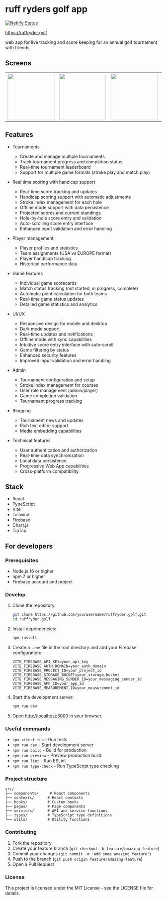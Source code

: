 # ruff ryders golf app

[![Netlify Status](https://api.netlify.com/api/v1/badges/82caf536-bfd4-46bb-8aed-2a67e379a2c0/deploy-status)](https://app.netlify.com/sites/ruff-ryder/deploys)

https://ruffryder.golf

web app for live tracking and score keeping for an annual golf tournament with friends

## Screens

<table>
  <tr>
    <td><img src="https://github.com/user-attachments/assets/832dc24a-2895-49d5-8527-c85095d8a03a" width="150"></td>
    <td><img src="https://github.com/user-attachments/assets/6ca3dee1-ae31-4570-9cec-d92c54c1de08" width="150"></td>
    <td><img src="https://github.com/user-attachments/assets/77deee04-0fad-492d-8d1a-245cbb72750b" width="150"></td>
    <td><img src="https://github.com/user-attachments/assets/28b31057-a833-40cb-b1f4-f1b5ef5c785b" width="150"></td>
    <td><img src="https://github.com/user-attachments/assets/ca4cb5e9-cae3-410d-a368-1262f862a2bf" width="150"></td>
    <td><img src="https://github.com/user-attachments/assets/e615ddd6-f3db-45b0-9a11-f35be65c694e" width="150"></td>
  </tr>
</table>

  
## Features

- Tournaments
  - Create and manage multiple tournaments
  - Track tournament progress and completion status
  - Real-time tournament leaderboard
  - Support for multiple game formats (stroke play and match play)

- Real time scoring with handicap support
  - Real-time score tracking and updates
  - Handicap scoring support with automatic adjustments
  - Stroke index management for each hole
  - Offline mode support with data persistence
  - Projected scores and current standings
  - Hole-by-hole score entry and validation
  - Auto-scrolling score entry interface
  - Enhanced input validation and error handling

- Player management
  - Player profiles and statistics
  - Team assignments (USA vs EUROPE format)
  - Player handicap tracking
  - Historical performance data

- Game features
  - Individual game scorecards
  - Match status tracking (not started, in progress, complete)
  - Automatic point calculation for both teams
  - Real-time game status updates
  - Detailed game statistics and analytics

- UI/UX
  - Responsive design for mobile and desktop
  - Dark mode support
  - Real-time updates and notifications
  - Offline mode with sync capabilities
  - Intuitive score entry interface with auto-scroll
  - Game filtering by status
  - Enhanced security features
  - Improved input validation and error handling

- Admin
  - Tournament configuration and setup
  - Stroke index management for courses
  - User role management (admin/player)
  - Game completion validation
  - Tournament progress tracking

- Blogging
  - Tournament news and updates
  - Rich text editor support
  - Media embedding capabilities

- Technical features
  - User authentication and authorization
  - Real-time data synchronization
  - Local data persistence
  - Progressive Web App capabilities
  - Cross-platform compatibility

## Stack

- React
- TypeScript
- Vite
- Tailwind
- Firebase
- Chart.js
- TipTap

## For developers

### Prerequisites

- Node.js 16 or higher
- npm 7 or higher
- Firebase account and project

### Develop

1. Clone the repository:
   ```bash
   git clone https://github.com/yourusername/ruffryder.golf.git
   cd ruffryder.golf
   ```

2. Install dependencies:
   ```bash
   npm install
   ```

3. Create a `.env` file in the root directory and add your Firebase configuration:
   ```
   VITE_FIREBASE_API_KEY=your_api_key
   VITE_FIREBASE_AUTH_DOMAIN=your_auth_domain
   VITE_FIREBASE_PROJECT_ID=your_project_id
   VITE_FIREBASE_STORAGE_BUCKET=your_storage_bucket
   VITE_FIREBASE_MESSAGING_SENDER_ID=your_messaging_sender_id
   VITE_FIREBASE_APP_ID=your_app_id
   VITE_FIREBASE_MEASUREMENT_ID=your_measurement_id
   ```

4. Start the development server:
   ```bash
   npm run dev
   ```

5. Open [http://localhost:3000](http://localhost:3000) in your browser.

### Useful commands

- `npx vitest run` - Run tests
- `npm run dev` - Start development server
- `npm run build` - Build for production
- `npm run preview` - Preview production build
- `npm run lint` - Run ESLint
- `npm run type-check` - Run TypeScript type checking

### Project structure

```
src/
├── components/     # React components
├── contexts/      # React contexts
├── hooks/         # Custom hooks
├── pages/         # Page components
├── services/      # API and service functions
├── types/         # TypeScript type definitions
└── utils/         # Utility functions
```

### Contributing

1. Fork the repository
2. Create your feature branch (`git checkout -b feature/amazing-feature`)
3. Commit your changes (`git commit -m 'Add some amazing feature'`)
4. Push to the branch (`git push origin feature/amazing-feature`)
5. Open a Pull Request

### License

This project is licensed under the MIT License - see the LICENSE file for details.
